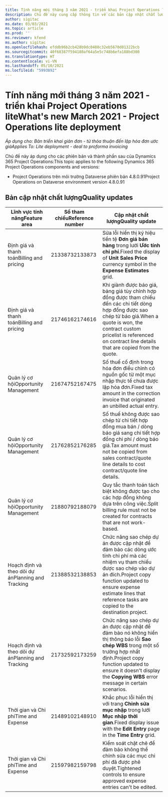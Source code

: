 ```yaml
---
title: Tính năng mới tháng 3 năm 2021 - triển khai Project Operations lite
description: Chủ đề này cung cấp thông tin về các bản cập nhật chất lượng được cung cấp trong bản triển khai giản đơn Project Operations phát hành vào tháng 3 năm 2021.
author: sigitac
ms.date: 03/03/2021
ms.topic: article
ms.prod: ''
ms.reviewer: kfend
ms.author: sigitac
ms.openlocfilehash: efddb96b2cb428b9dc0488c32eb5670d01322bcb
ms.sourcegitcommit: 40f68387f594180af64a5e5c748b6efa188bd300
ms.translationtype: HT
ms.contentlocale: vi-VN
ms.lasthandoff: 05/10/2021
ms.locfileid: "5993892"
---
```

# <a name="whats-new-march-2021---project-operations-lite-deployment"></a><span data-ttu-id="ace0a-103">Tính năng mới tháng 3 năm 2021 - triển khai Project Operations lite</span><span class="sxs-lookup"><span data-stu-id="ace0a-103">What's new March 2021 - Project Operations lite deployment</span></span>

<span data-ttu-id="ace0a-104">_Áp dụng cho: Bản triển khai giản đơn - từ thỏa thuận đến lập hóa đơn ước giá_</span><span class="sxs-lookup"><span data-stu-id="ace0a-104">_Applies To: Lite deployment - deal to proforma invoicing_</span></span>


<span data-ttu-id="ace0a-105">Chủ đề này áp dụng cho các phiên bản và thành phần sau của Dynamics 365 Project Operations:</span><span class="sxs-lookup"><span data-stu-id="ace0a-105">This topic applies to the following Dynamics 365 Project Operations components and versions:</span></span>

- <span data-ttu-id="ace0a-106">Project Operations trên môi trường Dataverse phiên bản 4.8.0.91</span><span class="sxs-lookup"><span data-stu-id="ace0a-106">Project Operations on Dataverse environment version 4.8.0.91</span></span> 

## <a name="quality-updates"></a><span data-ttu-id="ace0a-107">Bản cập nhật chất lượng</span><span class="sxs-lookup"><span data-stu-id="ace0a-107">Quality updates</span></span>

| <span data-ttu-id="ace0a-108">**Lĩnh vực tính năng**</span><span class="sxs-lookup"><span data-stu-id="ace0a-108">**Feature area**</span></span> | <span data-ttu-id="ace0a-109">**Số tham chiếu**</span><span class="sxs-lookup"><span data-stu-id="ace0a-109">**Reference number**</span></span> | <span data-ttu-id="ace0a-110">**Cập nhật chất lượng**</span><span class="sxs-lookup"><span data-stu-id="ace0a-110">**Quality update**</span></span> |
| --- | --- | --- |
| <span data-ttu-id="ace0a-111">Định giá và thanh toán</span><span class="sxs-lookup"><span data-stu-id="ace0a-111">Billing and pricing</span></span> | <span data-ttu-id="ace0a-112">2133873</span><span class="sxs-lookup"><span data-stu-id="ace0a-112">2133873</span></span> | <span data-ttu-id="ace0a-113">Sửa lỗi hiển thị ký hiệu tiền tệ **Đơn giá bán hàng** trong lưới **Ước tính chi phí**.</span><span class="sxs-lookup"><span data-stu-id="ace0a-113">Fixed the display of **Unit Sales Price** currency symbol in the **Expense Estimates** grid.</span></span> |
| <span data-ttu-id="ace0a-114">Định giá và thanh toán</span><span class="sxs-lookup"><span data-stu-id="ace0a-114">Billing and pricing</span></span> | <span data-ttu-id="ace0a-115">2174616</span><span class="sxs-lookup"><span data-stu-id="ace0a-115">2174616</span></span> | <span data-ttu-id="ace0a-116">Khi giành được báo giá, bảng giá tùy chỉnh hợp đồng được tham chiếu đến các chi tiết dòng hợp đồng được sao chép từ báo giá.</span><span class="sxs-lookup"><span data-stu-id="ace0a-116">When a quote is won, the contract custom pricelist is referenced on contract line details that are copied from the quote.</span></span> |
| <span data-ttu-id="ace0a-117">Quản lý cơ hội</span><span class="sxs-lookup"><span data-stu-id="ace0a-117">Opportunity Management</span></span> | <span data-ttu-id="ace0a-118">2167475</span><span class="sxs-lookup"><span data-stu-id="ace0a-118">2167475</span></span> | <span data-ttu-id="ace0a-119">Số thuế cố định trong hóa đơn điều chỉnh có nguồn gốc từ một mục nhập thực tế chưa được lập hóa đơn.</span><span class="sxs-lookup"><span data-stu-id="ace0a-119">Fixed tax amount in the correction invoice that originated an unbilled actual entry.</span></span> |
| <span data-ttu-id="ace0a-120">Quản lý cơ hội</span><span class="sxs-lookup"><span data-stu-id="ace0a-120">Opportunity Management</span></span> | <span data-ttu-id="ace0a-121">2176285</span><span class="sxs-lookup"><span data-stu-id="ace0a-121">2176285</span></span> | <span data-ttu-id="ace0a-122">Số thuế không được sao chép từ chi tiết hợp đồng mua bán / dòng báo giá sang chi tiết hợp đồng chi phí / dòng báo giá.</span><span class="sxs-lookup"><span data-stu-id="ace0a-122">Tax amount must not be copied from sales contract/quote line details to cost contract/quote line details.</span></span> |
| <span data-ttu-id="ace0a-123">Quản lý cơ hội</span><span class="sxs-lookup"><span data-stu-id="ace0a-123">Opportunity Management</span></span> | <span data-ttu-id="ace0a-124">2188079</span><span class="sxs-lookup"><span data-stu-id="ace0a-124">2188079</span></span> | <span data-ttu-id="ace0a-125">Quy tắc thanh toán tách biệt không được tạo cho các hợp đồng không dựa trên công việc.</span><span class="sxs-lookup"><span data-stu-id="ace0a-125">Split billing rule must not be created for contracts that are not work-based.</span></span> |
| <span data-ttu-id="ace0a-126">Hoạch định và theo dõi dự án</span><span class="sxs-lookup"><span data-stu-id="ace0a-126">Planning and Tracking</span></span> | <span data-ttu-id="ace0a-127">2138853</span><span class="sxs-lookup"><span data-stu-id="ace0a-127">2138853</span></span> | <span data-ttu-id="ace0a-128">Chức năng sao chép dự án được cập nhật để đảm bảo các dòng ước tính chi phí mà các nhiệm vụ tham chiếu được sao chép vào dự án đích.</span><span class="sxs-lookup"><span data-stu-id="ace0a-128">Project copy function updated to ensure expense estimate lines that reference tasks are copied to the destination project.</span></span> |
| <span data-ttu-id="ace0a-129">Hoạch định và theo dõi dự án</span><span class="sxs-lookup"><span data-stu-id="ace0a-129">Planning and Tracking</span></span> | <span data-ttu-id="ace0a-130">2173259</span><span class="sxs-lookup"><span data-stu-id="ace0a-130">2173259</span></span> | <span data-ttu-id="ace0a-131">Chức năng sao chép dự án được cập nhật để đảm bảo nó không hiển thị thông báo lỗi **Sao chép WBS** trong một số trường hợp nhất định.</span><span class="sxs-lookup"><span data-stu-id="ace0a-131">Project copy function updated to ensure it doesn't display the **Copying WBS** error message in certain scenarios.</span></span> |
| <span data-ttu-id="ace0a-132">Thời gian và Chi phí</span><span class="sxs-lookup"><span data-stu-id="ace0a-132">Time and Expense</span></span> | <span data-ttu-id="ace0a-133">2148910</span><span class="sxs-lookup"><span data-stu-id="ace0a-133">2148910</span></span> | <span data-ttu-id="ace0a-134">Khắc phục lỗi hiển thị với trang **Chỉnh sửa mục nhập** trong lưới **Mục nhập thời gian**.</span><span class="sxs-lookup"><span data-stu-id="ace0a-134">Fixed display issue with the **Edit Entry** page in the **Time Entry** grid.</span></span> |
| <span data-ttu-id="ace0a-135">Thời gian và Chi phí</span><span class="sxs-lookup"><span data-stu-id="ace0a-135">Time and Expense</span></span> | <span data-ttu-id="ace0a-136">2159798</span><span class="sxs-lookup"><span data-stu-id="ace0a-136">2159798</span></span> | <span data-ttu-id="ace0a-137">Kiểm soát chặt chẽ để đảm bảo không thể chỉnh sửa các mục chi phí đã được phê duyệt.</span><span class="sxs-lookup"><span data-stu-id="ace0a-137">Tightened controls to ensure approved expense entries can't be edited.</span></span> |


